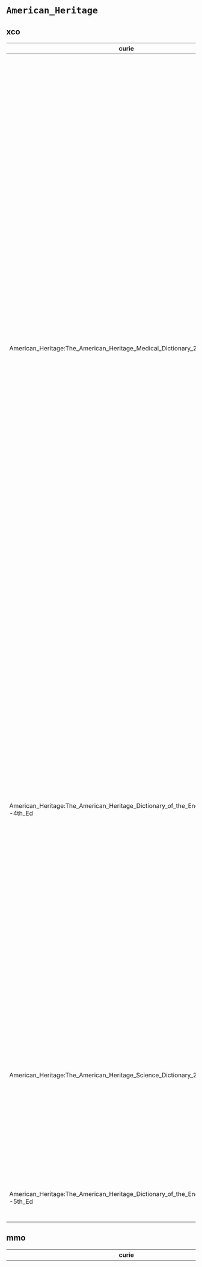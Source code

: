 # `American_Heritage`

## xco

| curie                                                                              |   usages | nodes                                                                                                                                                                                                                                                                                                                                                                                                                                                                                                                                                                                                                                                                                                                                                                                                                                                                                                                                                                                                                                                                                                                                                                                                                                                                                                                                                                                                                                                                                                                                                                                                                                                                                                                                                                                                                                                                                                                                                                                                                                                                                                                                                                                                                                                                                                                                                                                                                                                                                                                                                                                                                                                                                                                                                                                                                                                                                                                                                                                                                                                                                                                                                                                                                                                                                                                                                                                                                                                                                                                                                                                                                                                                                                                                                                                                                                                                                                                                                                                                                                                                                                                                                                                                                                                                                                                                                                                                                                                                                                                                                                                 |
|------------------------------------------------------------------------------------|----------|---------------------------------------------------------------------------------------------------------------------------------------------------------------------------------------------------------------------------------------------------------------------------------------------------------------------------------------------------------------------------------------------------------------------------------------------------------------------------------------------------------------------------------------------------------------------------------------------------------------------------------------------------------------------------------------------------------------------------------------------------------------------------------------------------------------------------------------------------------------------------------------------------------------------------------------------------------------------------------------------------------------------------------------------------------------------------------------------------------------------------------------------------------------------------------------------------------------------------------------------------------------------------------------------------------------------------------------------------------------------------------------------------------------------------------------------------------------------------------------------------------------------------------------------------------------------------------------------------------------------------------------------------------------------------------------------------------------------------------------------------------------------------------------------------------------------------------------------------------------------------------------------------------------------------------------------------------------------------------------------------------------------------------------------------------------------------------------------------------------------------------------------------------------------------------------------------------------------------------------------------------------------------------------------------------------------------------------------------------------------------------------------------------------------------------------------------------------------------------------------------------------------------------------------------------------------------------------------------------------------------------------------------------------------------------------------------------------------------------------------------------------------------------------------------------------------------------------------------------------------------------------------------------------------------------------------------------------------------------------------------------------------------------------------------------------------------------------------------------------------------------------------------------------------------------------------------------------------------------------------------------------------------------------------------------------------------------------------------------------------------------------------------------------------------------------------------------------------------------------------------------------------------------------------------------------------------------------------------------------------------------------------------------------------------------------------------------------------------------------------------------------------------------------------------------------------------------------------------------------------------------------------------------------------------------------------------------------------------------------------------------------------------------------------------------------------------------------------------------------------------------------------------------------------------------------------------------------------------------------------------------------------------------------------------------------------------------------------------------------------------------------------------------------------------------------------------------------------------------------------------------------------------------------------------------------------------------------|
| American_Heritage:The_American_Heritage_Medical_Dictionary_2007                    |       39 | [http://purl.obolibrary.org/obo/XCO:0000046](https://bioregistry.io/http://purl.obolibrary.org/obo/XCO:0000046), [http://purl.obolibrary.org/obo/XCO:0000052](https://bioregistry.io/http://purl.obolibrary.org/obo/XCO:0000052), [http://purl.obolibrary.org/obo/XCO:0000055](https://bioregistry.io/http://purl.obolibrary.org/obo/XCO:0000055), [http://purl.obolibrary.org/obo/XCO:0000139](https://bioregistry.io/http://purl.obolibrary.org/obo/XCO:0000139), [http://purl.obolibrary.org/obo/XCO:0000167](https://bioregistry.io/http://purl.obolibrary.org/obo/XCO:0000167), [http://purl.obolibrary.org/obo/XCO:0000168](https://bioregistry.io/http://purl.obolibrary.org/obo/XCO:0000168), [http://purl.obolibrary.org/obo/XCO:0000172](https://bioregistry.io/http://purl.obolibrary.org/obo/XCO:0000172), [http://purl.obolibrary.org/obo/XCO:0000176](https://bioregistry.io/http://purl.obolibrary.org/obo/XCO:0000176), [http://purl.obolibrary.org/obo/XCO:0000177](https://bioregistry.io/http://purl.obolibrary.org/obo/XCO:0000177), [http://purl.obolibrary.org/obo/XCO:0000197](https://bioregistry.io/http://purl.obolibrary.org/obo/XCO:0000197), [http://purl.obolibrary.org/obo/XCO:0000198](https://bioregistry.io/http://purl.obolibrary.org/obo/XCO:0000198), [http://purl.obolibrary.org/obo/XCO:0000199](https://bioregistry.io/http://purl.obolibrary.org/obo/XCO:0000199), [http://purl.obolibrary.org/obo/XCO:0000201](https://bioregistry.io/http://purl.obolibrary.org/obo/XCO:0000201), [http://purl.obolibrary.org/obo/XCO:0000202](https://bioregistry.io/http://purl.obolibrary.org/obo/XCO:0000202), [http://purl.obolibrary.org/obo/XCO:0000203](https://bioregistry.io/http://purl.obolibrary.org/obo/XCO:0000203), [http://purl.obolibrary.org/obo/XCO:0000205](https://bioregistry.io/http://purl.obolibrary.org/obo/XCO:0000205), [http://purl.obolibrary.org/obo/XCO:0000236](https://bioregistry.io/http://purl.obolibrary.org/obo/XCO:0000236), [http://purl.obolibrary.org/obo/XCO:0000267](https://bioregistry.io/http://purl.obolibrary.org/obo/XCO:0000267), [http://purl.obolibrary.org/obo/XCO:0000283](https://bioregistry.io/http://purl.obolibrary.org/obo/XCO:0000283), [http://purl.obolibrary.org/obo/XCO:0000297](https://bioregistry.io/http://purl.obolibrary.org/obo/XCO:0000297), [http://purl.obolibrary.org/obo/XCO:0000303](https://bioregistry.io/http://purl.obolibrary.org/obo/XCO:0000303), [http://purl.obolibrary.org/obo/XCO:0000304](https://bioregistry.io/http://purl.obolibrary.org/obo/XCO:0000304), [http://purl.obolibrary.org/obo/XCO:0000305](https://bioregistry.io/http://purl.obolibrary.org/obo/XCO:0000305), [http://purl.obolibrary.org/obo/XCO:0000334](https://bioregistry.io/http://purl.obolibrary.org/obo/XCO:0000334), [http://purl.obolibrary.org/obo/XCO:0000335](https://bioregistry.io/http://purl.obolibrary.org/obo/XCO:0000335), [http://purl.obolibrary.org/obo/XCO:0000356](https://bioregistry.io/http://purl.obolibrary.org/obo/XCO:0000356), [http://purl.obolibrary.org/obo/XCO:0000361](https://bioregistry.io/http://purl.obolibrary.org/obo/XCO:0000361), [http://purl.obolibrary.org/obo/XCO:0000363](https://bioregistry.io/http://purl.obolibrary.org/obo/XCO:0000363), [http://purl.obolibrary.org/obo/XCO:0000364](https://bioregistry.io/http://purl.obolibrary.org/obo/XCO:0000364), [http://purl.obolibrary.org/obo/XCO:0000365](https://bioregistry.io/http://purl.obolibrary.org/obo/XCO:0000365), [http://purl.obolibrary.org/obo/XCO:0000375](https://bioregistry.io/http://purl.obolibrary.org/obo/XCO:0000375), [http://purl.obolibrary.org/obo/XCO:0000392](https://bioregistry.io/http://purl.obolibrary.org/obo/XCO:0000392), [http://purl.obolibrary.org/obo/XCO:0000413](https://bioregistry.io/http://purl.obolibrary.org/obo/XCO:0000413), [http://purl.obolibrary.org/obo/XCO:0000416](https://bioregistry.io/http://purl.obolibrary.org/obo/XCO:0000416), [http://purl.obolibrary.org/obo/XCO:0000432](https://bioregistry.io/http://purl.obolibrary.org/obo/XCO:0000432), [http://purl.obolibrary.org/obo/XCO:0000433](https://bioregistry.io/http://purl.obolibrary.org/obo/XCO:0000433), [http://purl.obolibrary.org/obo/XCO:0000448](https://bioregistry.io/http://purl.obolibrary.org/obo/XCO:0000448), [http://purl.obolibrary.org/obo/XCO:0000453](https://bioregistry.io/http://purl.obolibrary.org/obo/XCO:0000453), [http://purl.obolibrary.org/obo/XCO:0000491](https://bioregistry.io/http://purl.obolibrary.org/obo/XCO:0000491) |
| American_Heritage:The_American_Heritage_Dictionary_of_the_English_Language--4th_Ed |       22 | [http://purl.obolibrary.org/obo/XCO:0000043](https://bioregistry.io/http://purl.obolibrary.org/obo/XCO:0000043), [http://purl.obolibrary.org/obo/XCO:0000135](https://bioregistry.io/http://purl.obolibrary.org/obo/XCO:0000135), [http://purl.obolibrary.org/obo/XCO:0000159](https://bioregistry.io/http://purl.obolibrary.org/obo/XCO:0000159), [http://purl.obolibrary.org/obo/XCO:0000163](https://bioregistry.io/http://purl.obolibrary.org/obo/XCO:0000163), [http://purl.obolibrary.org/obo/XCO:0000233](https://bioregistry.io/http://purl.obolibrary.org/obo/XCO:0000233), [http://purl.obolibrary.org/obo/XCO:0000234](https://bioregistry.io/http://purl.obolibrary.org/obo/XCO:0000234), [http://purl.obolibrary.org/obo/XCO:0000257](https://bioregistry.io/http://purl.obolibrary.org/obo/XCO:0000257), [http://purl.obolibrary.org/obo/XCO:0000271](https://bioregistry.io/http://purl.obolibrary.org/obo/XCO:0000271), [http://purl.obolibrary.org/obo/XCO:0000296](https://bioregistry.io/http://purl.obolibrary.org/obo/XCO:0000296), [http://purl.obolibrary.org/obo/XCO:0000306](https://bioregistry.io/http://purl.obolibrary.org/obo/XCO:0000306), [http://purl.obolibrary.org/obo/XCO:0000307](https://bioregistry.io/http://purl.obolibrary.org/obo/XCO:0000307), [http://purl.obolibrary.org/obo/XCO:0000308](https://bioregistry.io/http://purl.obolibrary.org/obo/XCO:0000308), [http://purl.obolibrary.org/obo/XCO:0000309](https://bioregistry.io/http://purl.obolibrary.org/obo/XCO:0000309), [http://purl.obolibrary.org/obo/XCO:0000339](https://bioregistry.io/http://purl.obolibrary.org/obo/XCO:0000339), [http://purl.obolibrary.org/obo/XCO:0000357](https://bioregistry.io/http://purl.obolibrary.org/obo/XCO:0000357), [http://purl.obolibrary.org/obo/XCO:0000362](https://bioregistry.io/http://purl.obolibrary.org/obo/XCO:0000362), [http://purl.obolibrary.org/obo/XCO:0000466](https://bioregistry.io/http://purl.obolibrary.org/obo/XCO:0000466), [http://purl.obolibrary.org/obo/XCO:0000488](https://bioregistry.io/http://purl.obolibrary.org/obo/XCO:0000488), [http://purl.obolibrary.org/obo/XCO:0000489](https://bioregistry.io/http://purl.obolibrary.org/obo/XCO:0000489), [http://purl.obolibrary.org/obo/XCO:0000492](https://bioregistry.io/http://purl.obolibrary.org/obo/XCO:0000492), [http://purl.obolibrary.org/obo/XCO:0000493](https://bioregistry.io/http://purl.obolibrary.org/obo/XCO:0000493), [http://purl.obolibrary.org/obo/XCO:0000677](https://bioregistry.io/http://purl.obolibrary.org/obo/XCO:0000677)                                                                                                                                                                                                                                                                                                                                                                                                                                                                                                                                                                                                                                                                                                                                                                                                                                                                                                                                                                                                                                                                                                                                                                                                                                                                                                                                                                                                                                                                                                                                                                                                                                                                                                                                                                                                                                                                                                                                                                                                  |
| American_Heritage:The_American_Heritage_Science_Dictionary_2005                    |       13 | [http://purl.obolibrary.org/obo/XCO:0000023](https://bioregistry.io/http://purl.obolibrary.org/obo/XCO:0000023), [http://purl.obolibrary.org/obo/XCO:0000088](https://bioregistry.io/http://purl.obolibrary.org/obo/XCO:0000088), [http://purl.obolibrary.org/obo/XCO:0000089](https://bioregistry.io/http://purl.obolibrary.org/obo/XCO:0000089), [http://purl.obolibrary.org/obo/XCO:0000103](https://bioregistry.io/http://purl.obolibrary.org/obo/XCO:0000103), [http://purl.obolibrary.org/obo/XCO:0000104](https://bioregistry.io/http://purl.obolibrary.org/obo/XCO:0000104), [http://purl.obolibrary.org/obo/XCO:0000149](https://bioregistry.io/http://purl.obolibrary.org/obo/XCO:0000149), [http://purl.obolibrary.org/obo/XCO:0000154](https://bioregistry.io/http://purl.obolibrary.org/obo/XCO:0000154), [http://purl.obolibrary.org/obo/XCO:0000215](https://bioregistry.io/http://purl.obolibrary.org/obo/XCO:0000215), [http://purl.obolibrary.org/obo/XCO:0000259](https://bioregistry.io/http://purl.obolibrary.org/obo/XCO:0000259), [http://purl.obolibrary.org/obo/XCO:0000337](https://bioregistry.io/http://purl.obolibrary.org/obo/XCO:0000337), [http://purl.obolibrary.org/obo/XCO:0000338](https://bioregistry.io/http://purl.obolibrary.org/obo/XCO:0000338), [http://purl.obolibrary.org/obo/XCO:0000341](https://bioregistry.io/http://purl.obolibrary.org/obo/XCO:0000341), [http://purl.obolibrary.org/obo/XCO:0000342](https://bioregistry.io/http://purl.obolibrary.org/obo/XCO:0000342)                                                                                                                                                                                                                                                                                                                                                                                                                                                                                                                                                                                                                                                                                                                                                                                                                                                                                                                                                                                                                                                                                                                                                                                                                                                                                                                                                                                                                                                                                                                                                                                                                                                                                                                                                                                                                                                                                                                                                                                                                                                                                                                                                                                                                                                                                                                                                                                                                                                                                                                                                                                                                                                                                                                                                                                                                                                                                                                                                                                                                                                           |
| American_Heritage:The_American_Heritage_Dictionary_of_the_English_Language--5th_Ed |        3 | [http://purl.obolibrary.org/obo/XCO:0000502](https://bioregistry.io/http://purl.obolibrary.org/obo/XCO:0000502), [http://purl.obolibrary.org/obo/XCO:0000503](https://bioregistry.io/http://purl.obolibrary.org/obo/XCO:0000503), [http://purl.obolibrary.org/obo/XCO:0000526](https://bioregistry.io/http://purl.obolibrary.org/obo/XCO:0000526)                                                                                                                                                                                                                                                                                                                                                                                                                                                                                                                                                                                                                                                                                                                                                                                                                                                                                                                                                                                                                                                                                                                                                                                                                                                                                                                                                                                                                                                                                                                                                                                                                                                                                                                                                                                                                                                                                                                                                                                                                                                                                                                                                                                                                                                                                                                                                                                                                                                                                                                                                                                                                                                                                                                                                                                                                                                                                                                                                                                                                                                                                                                                                                                                                                                                                                                                                                                                                                                                                                                                                                                                                                                                                                                                                                                                                                                                                                                                                                                                                                                                                                                                                                                                                                     |
## mmo

| curie                                                                              |   usages | nodes                                                                                                                                                                                                                                                                                                                                                                                                                                                                                                                                                                                                                                                                                                                                                                                                                                                                                                                                                                                                                                                                                                                                                                                                                                                                                                                                                                                                                                                                                                                                                                                                                                                                                                                                                                                                                                                                                                                                                                                                                                                                                                                                                                                                                                                                                                                                                                                                                                                                                                                                                                                                                                                                                                                                                                                                                                                                                                                                                                                                                                                                                                                                                                                                                                                                                                                                                                                                                                                                                                                                                                                                                                                                                                                                                                                                                                                                                                                                                                                                                                                                                                                                                                                                                                                                                                                                                                                                                                                                                                                                                                                                                                                                                                                                                                                                                                                                                                                                                                                                                                                                                                                                                                                                                                                                                                                                                                                                                                                                                                                                                                                                                                                                                                                                                                                                                                                                            |
|------------------------------------------------------------------------------------|----------|----------------------------------------------------------------------------------------------------------------------------------------------------------------------------------------------------------------------------------------------------------------------------------------------------------------------------------------------------------------------------------------------------------------------------------------------------------------------------------------------------------------------------------------------------------------------------------------------------------------------------------------------------------------------------------------------------------------------------------------------------------------------------------------------------------------------------------------------------------------------------------------------------------------------------------------------------------------------------------------------------------------------------------------------------------------------------------------------------------------------------------------------------------------------------------------------------------------------------------------------------------------------------------------------------------------------------------------------------------------------------------------------------------------------------------------------------------------------------------------------------------------------------------------------------------------------------------------------------------------------------------------------------------------------------------------------------------------------------------------------------------------------------------------------------------------------------------------------------------------------------------------------------------------------------------------------------------------------------------------------------------------------------------------------------------------------------------------------------------------------------------------------------------------------------------------------------------------------------------------------------------------------------------------------------------------------------------------------------------------------------------------------------------------------------------------------------------------------------------------------------------------------------------------------------------------------------------------------------------------------------------------------------------------------------------------------------------------------------------------------------------------------------------------------------------------------------------------------------------------------------------------------------------------------------------------------------------------------------------------------------------------------------------------------------------------------------------------------------------------------------------------------------------------------------------------------------------------------------------------------------------------------------------------------------------------------------------------------------------------------------------------------------------------------------------------------------------------------------------------------------------------------------------------------------------------------------------------------------------------------------------------------------------------------------------------------------------------------------------------------------------------------------------------------------------------------------------------------------------------------------------------------------------------------------------------------------------------------------------------------------------------------------------------------------------------------------------------------------------------------------------------------------------------------------------------------------------------------------------------------------------------------------------------------------------------------------------------------------------------------------------------------------------------------------------------------------------------------------------------------------------------------------------------------------------------------------------------------------------------------------------------------------------------------------------------------------------------------------------------------------------------------------------------------------------------------------------------------------------------------------------------------------------------------------------------------------------------------------------------------------------------------------------------------------------------------------------------------------------------------------------------------------------------------------------------------------------------------------------------------------------------------------------------------------------------------------------------------------------------------------------------------------------------------------------------------------------------------------------------------------------------------------------------------------------------------------------------------------------------------------------------------------------------------------------------------------------------------------------------------------------------------------------------------------------------------------------------------------------------------------------|
| American_Heritage:The_American_Heritage_Dictionary_of_the_English_Language--4th_Ed |       50 | [http://purl.obolibrary.org/obo/MMO:0000004](https://bioregistry.io/http://purl.obolibrary.org/obo/MMO:0000004), [http://purl.obolibrary.org/obo/MMO:0000036](https://bioregistry.io/http://purl.obolibrary.org/obo/MMO:0000036), [http://purl.obolibrary.org/obo/MMO:0000096](https://bioregistry.io/http://purl.obolibrary.org/obo/MMO:0000096), [http://purl.obolibrary.org/obo/MMO:0000136](https://bioregistry.io/http://purl.obolibrary.org/obo/MMO:0000136), [http://purl.obolibrary.org/obo/MMO:0000168](https://bioregistry.io/http://purl.obolibrary.org/obo/MMO:0000168), [http://purl.obolibrary.org/obo/MMO:0000186](https://bioregistry.io/http://purl.obolibrary.org/obo/MMO:0000186), [http://purl.obolibrary.org/obo/MMO:0000187](https://bioregistry.io/http://purl.obolibrary.org/obo/MMO:0000187), [http://purl.obolibrary.org/obo/MMO:0000209](https://bioregistry.io/http://purl.obolibrary.org/obo/MMO:0000209), [http://purl.obolibrary.org/obo/MMO:0000225](https://bioregistry.io/http://purl.obolibrary.org/obo/MMO:0000225), [http://purl.obolibrary.org/obo/MMO:0000233](https://bioregistry.io/http://purl.obolibrary.org/obo/MMO:0000233), [http://purl.obolibrary.org/obo/MMO:0000234](https://bioregistry.io/http://purl.obolibrary.org/obo/MMO:0000234), [http://purl.obolibrary.org/obo/MMO:0000236](https://bioregistry.io/http://purl.obolibrary.org/obo/MMO:0000236), [http://purl.obolibrary.org/obo/MMO:0000241](https://bioregistry.io/http://purl.obolibrary.org/obo/MMO:0000241), [http://purl.obolibrary.org/obo/MMO:0000245](https://bioregistry.io/http://purl.obolibrary.org/obo/MMO:0000245), [http://purl.obolibrary.org/obo/MMO:0000277](https://bioregistry.io/http://purl.obolibrary.org/obo/MMO:0000277), [http://purl.obolibrary.org/obo/MMO:0000323](https://bioregistry.io/http://purl.obolibrary.org/obo/MMO:0000323), [http://purl.obolibrary.org/obo/MMO:0000324](https://bioregistry.io/http://purl.obolibrary.org/obo/MMO:0000324), [http://purl.obolibrary.org/obo/MMO:0000325](https://bioregistry.io/http://purl.obolibrary.org/obo/MMO:0000325), [http://purl.obolibrary.org/obo/MMO:0000345](https://bioregistry.io/http://purl.obolibrary.org/obo/MMO:0000345), [http://purl.obolibrary.org/obo/MMO:0000346](https://bioregistry.io/http://purl.obolibrary.org/obo/MMO:0000346), [http://purl.obolibrary.org/obo/MMO:0000349](https://bioregistry.io/http://purl.obolibrary.org/obo/MMO:0000349), [http://purl.obolibrary.org/obo/MMO:0000350](https://bioregistry.io/http://purl.obolibrary.org/obo/MMO:0000350), [http://purl.obolibrary.org/obo/MMO:0000351](https://bioregistry.io/http://purl.obolibrary.org/obo/MMO:0000351), [http://purl.obolibrary.org/obo/MMO:0000352](https://bioregistry.io/http://purl.obolibrary.org/obo/MMO:0000352), [http://purl.obolibrary.org/obo/MMO:0000358](https://bioregistry.io/http://purl.obolibrary.org/obo/MMO:0000358), [http://purl.obolibrary.org/obo/MMO:0000359](https://bioregistry.io/http://purl.obolibrary.org/obo/MMO:0000359), [http://purl.obolibrary.org/obo/MMO:0000360](https://bioregistry.io/http://purl.obolibrary.org/obo/MMO:0000360), [http://purl.obolibrary.org/obo/MMO:0000361](https://bioregistry.io/http://purl.obolibrary.org/obo/MMO:0000361), [http://purl.obolibrary.org/obo/MMO:0000362](https://bioregistry.io/http://purl.obolibrary.org/obo/MMO:0000362), [http://purl.obolibrary.org/obo/MMO:0000381](https://bioregistry.io/http://purl.obolibrary.org/obo/MMO:0000381), [http://purl.obolibrary.org/obo/MMO:0000382](https://bioregistry.io/http://purl.obolibrary.org/obo/MMO:0000382), [http://purl.obolibrary.org/obo/MMO:0000396](https://bioregistry.io/http://purl.obolibrary.org/obo/MMO:0000396), [http://purl.obolibrary.org/obo/MMO:0000411](https://bioregistry.io/http://purl.obolibrary.org/obo/MMO:0000411), [http://purl.obolibrary.org/obo/MMO:0000412](https://bioregistry.io/http://purl.obolibrary.org/obo/MMO:0000412), [http://purl.obolibrary.org/obo/MMO:0000413](https://bioregistry.io/http://purl.obolibrary.org/obo/MMO:0000413), [http://purl.obolibrary.org/obo/MMO:0000467](https://bioregistry.io/http://purl.obolibrary.org/obo/MMO:0000467), [http://purl.obolibrary.org/obo/MMO:0000476](https://bioregistry.io/http://purl.obolibrary.org/obo/MMO:0000476), [http://purl.obolibrary.org/obo/MMO:0000477](https://bioregistry.io/http://purl.obolibrary.org/obo/MMO:0000477), [http://purl.obolibrary.org/obo/MMO:0000478](https://bioregistry.io/http://purl.obolibrary.org/obo/MMO:0000478), [http://purl.obolibrary.org/obo/MMO:0000483](https://bioregistry.io/http://purl.obolibrary.org/obo/MMO:0000483), [http://purl.obolibrary.org/obo/MMO:0000484](https://bioregistry.io/http://purl.obolibrary.org/obo/MMO:0000484), [http://purl.obolibrary.org/obo/MMO:0000485](https://bioregistry.io/http://purl.obolibrary.org/obo/MMO:0000485), [http://purl.obolibrary.org/obo/MMO:0000486](https://bioregistry.io/http://purl.obolibrary.org/obo/MMO:0000486), [http://purl.obolibrary.org/obo/MMO:0000487](https://bioregistry.io/http://purl.obolibrary.org/obo/MMO:0000487), [http://purl.obolibrary.org/obo/MMO:0000488](https://bioregistry.io/http://purl.obolibrary.org/obo/MMO:0000488), [http://purl.obolibrary.org/obo/MMO:0000493](https://bioregistry.io/http://purl.obolibrary.org/obo/MMO:0000493), [http://purl.obolibrary.org/obo/MMO:0000494](https://bioregistry.io/http://purl.obolibrary.org/obo/MMO:0000494), [http://purl.obolibrary.org/obo/MMO:0000496](https://bioregistry.io/http://purl.obolibrary.org/obo/MMO:0000496), [http://purl.obolibrary.org/obo/MMO:0000560](https://bioregistry.io/http://purl.obolibrary.org/obo/MMO:0000560), [http://purl.obolibrary.org/obo/MMO:0000613](https://bioregistry.io/http://purl.obolibrary.org/obo/MMO:0000613) |
| American_Heritage:The_American_Heritage_Medical_Dictionary_2007                    |       33 | [http://purl.obolibrary.org/obo/MMO:0000111](https://bioregistry.io/http://purl.obolibrary.org/obo/MMO:0000111), [http://purl.obolibrary.org/obo/MMO:0000165](https://bioregistry.io/http://purl.obolibrary.org/obo/MMO:0000165), [http://purl.obolibrary.org/obo/MMO:0000167](https://bioregistry.io/http://purl.obolibrary.org/obo/MMO:0000167), [http://purl.obolibrary.org/obo/MMO:0000219](https://bioregistry.io/http://purl.obolibrary.org/obo/MMO:0000219), [http://purl.obolibrary.org/obo/MMO:0000220](https://bioregistry.io/http://purl.obolibrary.org/obo/MMO:0000220), [http://purl.obolibrary.org/obo/MMO:0000335](https://bioregistry.io/http://purl.obolibrary.org/obo/MMO:0000335), [http://purl.obolibrary.org/obo/MMO:0000371](https://bioregistry.io/http://purl.obolibrary.org/obo/MMO:0000371), [http://purl.obolibrary.org/obo/MMO:0000374](https://bioregistry.io/http://purl.obolibrary.org/obo/MMO:0000374), [http://purl.obolibrary.org/obo/MMO:0000376](https://bioregistry.io/http://purl.obolibrary.org/obo/MMO:0000376), [http://purl.obolibrary.org/obo/MMO:0000415](https://bioregistry.io/http://purl.obolibrary.org/obo/MMO:0000415), [http://purl.obolibrary.org/obo/MMO:0000417](https://bioregistry.io/http://purl.obolibrary.org/obo/MMO:0000417), [http://purl.obolibrary.org/obo/MMO:0000418](https://bioregistry.io/http://purl.obolibrary.org/obo/MMO:0000418), [http://purl.obolibrary.org/obo/MMO:0000419](https://bioregistry.io/http://purl.obolibrary.org/obo/MMO:0000419), [http://purl.obolibrary.org/obo/MMO:0000420](https://bioregistry.io/http://purl.obolibrary.org/obo/MMO:0000420), [http://purl.obolibrary.org/obo/MMO:0000421](https://bioregistry.io/http://purl.obolibrary.org/obo/MMO:0000421), [http://purl.obolibrary.org/obo/MMO:0000422](https://bioregistry.io/http://purl.obolibrary.org/obo/MMO:0000422), [http://purl.obolibrary.org/obo/MMO:0000423](https://bioregistry.io/http://purl.obolibrary.org/obo/MMO:0000423), [http://purl.obolibrary.org/obo/MMO:0000433](https://bioregistry.io/http://purl.obolibrary.org/obo/MMO:0000433), [http://purl.obolibrary.org/obo/MMO:0000434](https://bioregistry.io/http://purl.obolibrary.org/obo/MMO:0000434), [http://purl.obolibrary.org/obo/MMO:0000435](https://bioregistry.io/http://purl.obolibrary.org/obo/MMO:0000435), [http://purl.obolibrary.org/obo/MMO:0000456](https://bioregistry.io/http://purl.obolibrary.org/obo/MMO:0000456), [http://purl.obolibrary.org/obo/MMO:0000459](https://bioregistry.io/http://purl.obolibrary.org/obo/MMO:0000459), [http://purl.obolibrary.org/obo/MMO:0000498](https://bioregistry.io/http://purl.obolibrary.org/obo/MMO:0000498), [http://purl.obolibrary.org/obo/MMO:0000500](https://bioregistry.io/http://purl.obolibrary.org/obo/MMO:0000500), [http://purl.obolibrary.org/obo/MMO:0000501](https://bioregistry.io/http://purl.obolibrary.org/obo/MMO:0000501), [http://purl.obolibrary.org/obo/MMO:0000502](https://bioregistry.io/http://purl.obolibrary.org/obo/MMO:0000502), [http://purl.obolibrary.org/obo/MMO:0000503](https://bioregistry.io/http://purl.obolibrary.org/obo/MMO:0000503), [http://purl.obolibrary.org/obo/MMO:0000538](https://bioregistry.io/http://purl.obolibrary.org/obo/MMO:0000538), [http://purl.obolibrary.org/obo/MMO:0000540](https://bioregistry.io/http://purl.obolibrary.org/obo/MMO:0000540), [http://purl.obolibrary.org/obo/MMO:0000541](https://bioregistry.io/http://purl.obolibrary.org/obo/MMO:0000541), [http://purl.obolibrary.org/obo/MMO:0000562](https://bioregistry.io/http://purl.obolibrary.org/obo/MMO:0000562), [http://purl.obolibrary.org/obo/MMO:0000627](https://bioregistry.io/http://purl.obolibrary.org/obo/MMO:0000627), [http://purl.obolibrary.org/obo/MMO:0000662](https://bioregistry.io/http://purl.obolibrary.org/obo/MMO:0000662)                                                                                                                                                                                                                                                                                                                                                                                                                                                                                                                                                                                                                                                                                                                                                                                                                                                                                                                                                                                                                                                                                                                                                                                                                                                                                                                                                                                                                                                                                                                                                                                                                                                                                                                                                                                                                                                                                                                                                                                                  |
| American_Heritage:The_American_Heritage_Science_Dictionary_2005                    |        6 | [http://purl.obolibrary.org/obo/MMO:0000212](https://bioregistry.io/http://purl.obolibrary.org/obo/MMO:0000212), [http://purl.obolibrary.org/obo/MMO:0000329](https://bioregistry.io/http://purl.obolibrary.org/obo/MMO:0000329), [http://purl.obolibrary.org/obo/MMO:0000357](https://bioregistry.io/http://purl.obolibrary.org/obo/MMO:0000357), [http://purl.obolibrary.org/obo/MMO:0000511](https://bioregistry.io/http://purl.obolibrary.org/obo/MMO:0000511), [http://purl.obolibrary.org/obo/MMO:0000568](https://bioregistry.io/http://purl.obolibrary.org/obo/MMO:0000568), [http://purl.obolibrary.org/obo/MMO:0000569](https://bioregistry.io/http://purl.obolibrary.org/obo/MMO:0000569)                                                                                                                                                                                                                                                                                                                                                                                                                                                                                                                                                                                                                                                                                                                                                                                                                                                                                                                                                                                                                                                                                                                                                                                                                                                                                                                                                                                                                                                                                                                                                                                                                                                                                                                                                                                                                                                                                                                                                                                                                                                                                                                                                                                                                                                                                                                                                                                                                                                                                                                                                                                                                                                                                                                                                                                                                                                                                                                                                                                                                                                                                                                                                                                                                                                                                                                                                                                                                                                                                                                                                                                                                                                                                                                                                                                                                                                                                                                                                                                                                                                                                                                                                                                                                                                                                                                                                                                                                                                                                                                                                                                                                                                                                                                                                                                                                                                                                                                                                                                                                                                                                                                                                                             |
| American_Heritage:The_American_Heritage_Dictionary_of_the_English_Language--5th_Ed |        3 | [http://purl.obolibrary.org/obo/MMO:0000583](https://bioregistry.io/http://purl.obolibrary.org/obo/MMO:0000583), [http://purl.obolibrary.org/obo/MMO:0000584](https://bioregistry.io/http://purl.obolibrary.org/obo/MMO:0000584), [http://purl.obolibrary.org/obo/MMO:0000588](https://bioregistry.io/http://purl.obolibrary.org/obo/MMO:0000588)                                                                                                                                                                                                                                                                                                                                                                                                                                                                                                                                                                                                                                                                                                                                                                                                                                                                                                                                                                                                                                                                                                                                                                                                                                                                                                                                                                                                                                                                                                                                                                                                                                                                                                                                                                                                                                                                                                                                                                                                                                                                                                                                                                                                                                                                                                                                                                                                                                                                                                                                                                                                                                                                                                                                                                                                                                                                                                                                                                                                                                                                                                                                                                                                                                                                                                                                                                                                                                                                                                                                                                                                                                                                                                                                                                                                                                                                                                                                                                                                                                                                                                                                                                                                                                                                                                                                                                                                                                                                                                                                                                                                                                                                                                                                                                                                                                                                                                                                                                                                                                                                                                                                                                                                                                                                                                                                                                                                                                                                                                                                |
